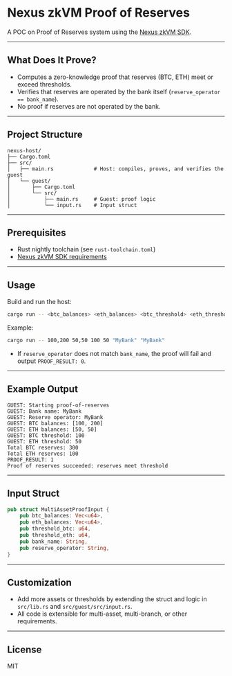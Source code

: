 # Nexus zkVM Proof of Reserves

A POC on Proof of Reserves system using the [Nexus zkVM SDK](https://github.com/nexus-xyz/nexus-zkvm). 

---

## What Does It Prove?

- Computes a zero-knowledge proof that reserves (BTC, ETH) meet or exceed thresholds.
- Verifies that reserves are operated by the bank itself (`reserve_operator == bank_name`).
- No proof if reserves are not operated by the bank.

---

## Project Structure

```
nexus-host/
├── Cargo.toml
├── src/
│   ├── main.rs             # Host: compiles, proves, and verifies the guest
│   └── guest/
│       ├── Cargo.toml
│       └── src/
│           ├── main.rs     # Guest: proof logic
│           └── input.rs    # Input struct
```

---

## Prerequisites
- Rust nightly toolchain (see `rust-toolchain.toml`)
- [Nexus zkVM SDK requirements](https://github.com/nexus-xyz/nexus-zkvm)

---

## Usage

Build and run the host:

```sh
cargo run -- <btc_balances> <eth_balances> <btc_threshold> <eth_threshold> <bank_name> <reserve_operator>
```

Example:
```sh
cargo run -- 100,200 50,50 100 50 "MyBank" "MyBank"
```

- If `reserve_operator` does not match `bank_name`, the proof will fail and output `PROOF_RESULT: 0`.

---

## Example Output

```
GUEST: Starting proof-of-reserves
GUEST: Bank name: MyBank
GUEST: Reserve operator: MyBank
GUEST: BTC balances: [100, 200]
GUEST: ETH balances: [50, 50]
GUEST: BTC threshold: 100
GUEST: ETH threshold: 50
Total BTC reserves: 300
Total ETH reserves: 100
PROOF_RESULT: 1
Proof of reserves succeeded: reserves meet threshold
```

---

## Input Struct

```rust
pub struct MultiAssetProofInput {
    pub btc_balances: Vec<u64>,
    pub eth_balances: Vec<u64>,
    pub threshold_btc: u64,
    pub threshold_eth: u64,
    pub bank_name: String,
    pub reserve_operator: String,
}
```

---

## Customization
- Add more assets or thresholds by extending the struct and logic in `src/lib.rs` and `src/guest/src/input.rs`.
- All code is extensible for multi-asset, multi-branch, or other requirements.

---

## License

MIT